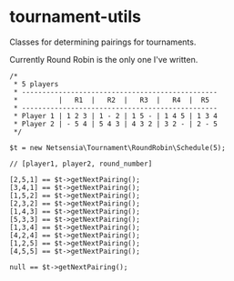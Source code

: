 # tournament-utils

Classes for determining pairings for tournaments.

Currently Round Robin is the only one I've written.

    /* 
     * 5 players
     * ------------------------------------------------
     *          |   R1  |   R2  |   R3  |   R4  |  R5
     * ------------------------------------------------
     * Player 1 | 1 2 3 | 1 - 2 | 1 5 - | 1 4 5 | 1 3 4
     * Player 2 | - 5 4 | 5 4 3 | 4 3 2 | 3 2 - | 2 - 5
     */
     
    $t = new Netsensia\Tournament\RoundRobin\Schedule(5);
    
    // [player1, player2, round_number]
    
    [2,5,1] == $t->getNextPairing();
    [3,4,1] == $t->getNextPairing();
    [1,5,2] == $t->getNextPairing();
    [2,3,2] == $t->getNextPairing();
    [1,4,3] == $t->getNextPairing();
    [5,3,3] == $t->getNextPairing();
    [1,3,4] == $t->getNextPairing();
    [4,2,4] == $t->getNextPairing();
    [1,2,5] == $t->getNextPairing();
    [4,5,5] == $t->getNextPairing();
     
    null == $t->getNextPairing();